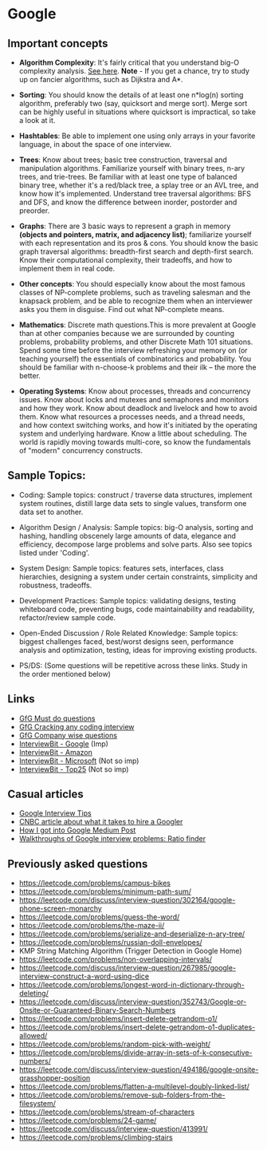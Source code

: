 # Google

## Important concepts

 - **Algorithm Complexity**: It's fairly critical that you understand big-O complexity analysis. 
[See here](https://www.bigocheatsheet.com/). **Note** - If you get a chance, try to study up on fancier algorithms, such as Dijkstra and A*.

- **Sorting**: You should know the details of at least one n*log(n) sorting algorithm, preferably two (say, quicksort and merge sort). 
Merge sort can be highly useful in situations where quicksort is impractical, so take a look at it.

- **Hashtables**: Be able to implement one using only arrays in your favorite language, in about the space of one interview.

- **Trees**: Know about trees; basic tree construction, traversal and manipulation algorithms. 
Familiarize yourself with binary trees, n-ary trees, and trie-trees. Be familiar with at least one type of balanced binary tree, whether it's a red/black tree, a splay tree or an AVL tree, and know how it's implemented. 
Understand tree traversal algorithms: BFS and DFS, and know the difference between inorder, postorder and preorder.

- **Graphs**: There are 3 basic ways to represent a graph in memory  **(objects and pointers, matrix, and adjacency list)**; familiarize yourself with each representation and its pros & cons. 
You should know the basic graph traversal algorithms: breadth-first search and depth-first search. Know their computational complexity, their tradeoffs, and how to implement them in real code.

- **Other concepts**: You should especially know about the most famous classes of NP-complete problems, such as traveling salesman and the knapsack problem, and be able to recognize them when an interviewer asks you them in disguise. Find out what NP-complete means.

- **Mathematics**: Discrete math questions.This is more prevalent at Google than at other companies because we are surrounded by counting problems, probability problems, and other Discrete Math 101 situations. 
Spend some time before the interview refreshing your memory on (or teaching yourself) the essentials of combinatorics and probability. 
You should be familiar with n-choose-k problems and their ilk – the more the better.

- **Operating Systems**: Know about processes, threads and concurrency issues. Know about locks and mutexes and semaphores and monitors and how they work. 
Know about deadlock and livelock and how to avoid them. Know what resources a processes needs, and a thread needs, and how context switching works, and how it's initiated by the operating system and underlying hardware. Know a little about scheduling. 
The world is rapidly moving towards multi-core, so know the fundamentals of "modern" concurrency constructs.

## Sample Topics:

- Coding: Sample topics: construct / traverse data structures, implement system routines, distill large data sets to single values, transform one data set to another.

- Algorithm Design / Analysis: Sample topics: big-O analysis, sorting and hashing, handling obscenely large amounts of data, elegance and efficiency, decompose large problems and solve parts. Also see topics listed under 'Coding'.

- System Design: Sample topics: features sets, interfaces, class hierarchies, designing a system under certain constraints, simplicity and robustness, tradeoffs.

- Development Practices: Sample topics: validating designs, testing whiteboard code, preventing bugs, code maintainability and readability, refactor/review sample code.

- Open-Ended Discussion / Role Related Knowledge: Sample topics: biggest challenges faced, best/worst designs seen, performance analysis and optimization, testing, ideas for improving existing products.

- PS/DS: (Some questions will be repetitive across these links. Study in the order mentioned below)

## Links

- [GfG Must do questions](https://www.geeksforgeeks.org/must-do-coding-questions-for-companies-like-amazon-microsoft-adobe/)
- [GfG Cracking any coding interview](https://www.geeksforgeeks.org/practice-for-cracking-any-coding-interview/)
- [GfG Company wise questions](https://www.geeksforgeeks.org/must-coding-questions-company-wise/)
- [InterviewBit - Google](https://www.interviewbit.com/search/?q=Google) (Imp)
- [InterviewBit - Amazon](https://www.interviewbit.com/search/?q=Amazon)
- [InterviewBit - Microsoft](https://www.interviewbit.com/search/?q=Microsoft) (Not so imp)
- [InterviewBit - Top25](https://www.geeksforgeeks.org/top-25-interview-questions/) (Not so imp)

## Casual articles
- [Google Interview Tips](https://www.rooftopslushie.com/request/Google%20SWE%20Interview%20Tips-10)
- [CNBC article about what it takes to hire a Googler](https://www.cnbc.com/2019/04/17/heres-how-many-google-job-interviews-it-takes-to-hire-a-googler.html)
- [How I got into Google Medium Post](https://blog.usejournal.com/how-i-got-into-google-161c97913b8b)
- [Walkthroughs of Google interview problems: Ratio finder](https://medium.com/@alexgolec/google-interview-problems-ratio-finder-d7aa8bf201e3)

## Previously asked questions

- https://leetcode.com/problems/campus-bikes
- https://leetcode.com/problems/minimum-path-sum/
- https://leetcode.com/discuss/interview-question/302164/google-phone-screen-monarchy
- https://leetcode.com/problems/guess-the-word/
- https://leetcode.com/problems/the-maze-ii/
- https://leetcode.com/problems/serialize-and-deserialize-n-ary-tree/
- https://leetcode.com/problems/russian-doll-envelopes/
- KMP String Matching Algorithm (Trigger Detection in Google Home)
- https://leetcode.com/problems/non-overlapping-intervals/
- https://leetcode.com/discuss/interview-question/267985/google-interview-construct-a-word-using-dice
- https://leetcode.com/problems/longest-word-in-dictionary-through-deleting/
- https://leetcode.com/discuss/interview-question/352743/Google-or-Onsite-or-Guaranteed-Binary-Search-Numbers
- https://leetcode.com/problems/insert-delete-getrandom-o1/
- https://leetcode.com/problems/insert-delete-getrandom-o1-duplicates-allowed/
- https://leetcode.com/problems/random-pick-with-weight/
- https://leetcode.com/problems/divide-array-in-sets-of-k-consecutive-numbers/
- https://leetcode.com/discuss/interview-question/494186/google-onsite-grasshopper-position
- https://leetcode.com/problems/flatten-a-multilevel-doubly-linked-list/
- https://leetcode.com/problems/remove-sub-folders-from-the-filesystem/
- https://leetcode.com/problems/stream-of-characters
- https://leetcode.com/problems/24-game/
- https://leetcode.com/discuss/interview-question/413991/
- https://leetcode.com/problems/climbing-stairs
